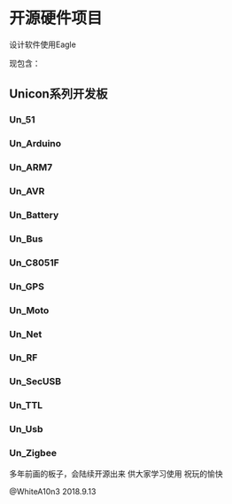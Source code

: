 # 开源硬件项目

设计软件使用Eagle

现包含：
## Unicon系列开发板

### Un_51
### Un_Arduino
### Un_ARM7
### Un_AVR
### Un_Battery
### Un_Bus
### Un_C8051F
### Un_GPS
### Un_Moto
### Un_Net
### Un_RF
### Un_SecUSB
### Un_TTL
### Un_Usb
### Un_Zigbee

多年前画的板子，会陆续开源出来
供大家学习使用
祝玩的愉快

@WhiteA10n3
2018.9.13